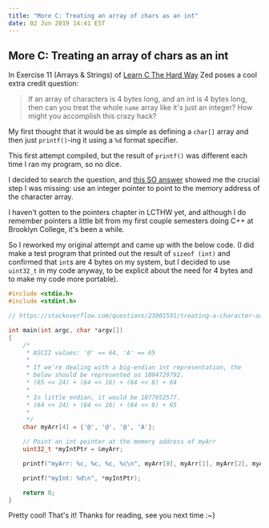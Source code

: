 ```yaml
---
title: "More C: Treating an array of chars as an int"
date: 02 Jun 2019 14:41 EST
---
```


## More C: Treating an array of chars as an int

In Exercise 11 (Arrays & Strings) of [Learn C The Hard Way](https://learncodethehardway.org/c/) Zed poses a cool extra credit question:

> If an array of characters is 4 bytes long, and an int is 4 bytes long, then can you treat the whole `name` array like it's just an integer? How might you accomplish this crazy hack?

My first thought that it would be as simple as defining a `char[]` array and then just `printf()`-ing it using a `%d` format specifier.

This first attempt compiled, but the result of `printf()` was different each time I ran my program, so no dice.

I decided to search the question, and [this SO answer](https://stackoverflow.com/questions/23001591/treating-a-character-array-as-an-integer-learn-c-the-hard-way-extra-credit) showed me the crucial step I was missing: use an integer pointer to point to the memory address of the character array.

I haven't gotten to the pointers chapter in LCTHW yet, and although I do remember pointers a little bit from my first couple semesters doing C++ at Brooklyn College, it's been a while.

So I reworked my original attempt and came up with the below code. (I did make a test program that printed out the result of `sizeof (int)` and confirmed that `int`s are 4 bytes on my system, but I decided to use `uint32_t` in my code anyway, to be explicit about the need for 4 bytes and to make my code more portable).

```c
#include <stdio.h>
#include <stdint.h>

// https://stackoverflow.com/questions/23001591/treating-a-character-array-as-an-integer-learn-c-the-hard-way-extra-credit

int main(int argc, char *argv[])
{
	/*
	 * ASCII values: '@' == 64, 'A' == 65
	 *
	 * If we're dealing with a big-endian int representation, the
	 * below should be represented as 1094729792.
	 * (65 << 24) + (64 << 16) + (64 << 8) + 64
	 *
	 * In little endian, it would be 1077952577.
	 * (64 << 24) + (64 << 16) + (64 << 8) + 65
	 *
	 */
	char myArr[4] = {'@', '@', '@', 'A'};

	// Point an int pointer at the memory address of myArr
	uint32_t *myIntPtr = &myArr;

	printf("myArr: %c, %c, %c, %c\n", myArr[0], myArr[1], myArr[2], myArr[3]);

	printf("myInt: %d\n", *myIntPtr);

	return 0;
}
```

Pretty cool! That's it! Thanks for reading, see you next time :~}
